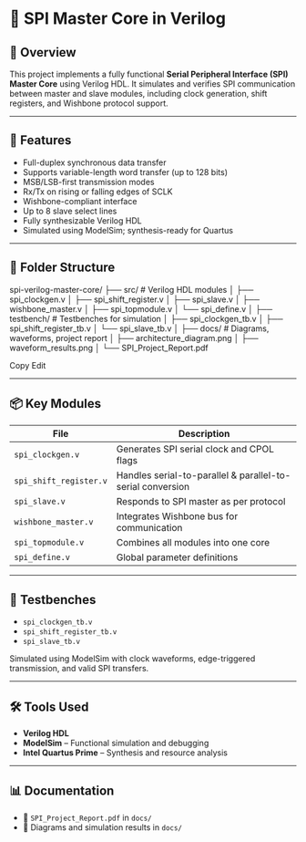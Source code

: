 # 🔄 SPI Master Core in Verilog



## 📌 Overview

This project implements a fully functional **Serial Peripheral Interface (SPI) Master Core** using Verilog HDL. It simulates and verifies SPI communication between master and slave modules, including clock generation, shift registers, and Wishbone protocol support.

---

## 🔧 Features

- Full-duplex synchronous data transfer
- Supports variable-length word transfer (up to 128 bits)
- MSB/LSB-first transmission modes
- Rx/Tx on rising or falling edges of SCLK
- Wishbone-compliant interface
- Up to 8 slave select lines
- Fully synthesizable Verilog HDL
- Simulated using ModelSim; synthesis-ready for Quartus

---

## 📁 Folder Structure

spi-verilog-master-core/
├── src/ # Verilog HDL modules
│ ├── spi_clockgen.v
│ ├── spi_shift_register.v
│ ├── spi_slave.v
│ ├── wishbone_master.v
│ ├── spi_topmodule.v
│ └── spi_define.v
│
├── testbench/ # Testbenches for simulation
│ ├── spi_clockgen_tb.v
│ ├── spi_shift_register_tb.v
│ └── spi_slave_tb.v
│
├── docs/ # Diagrams, waveforms, project report
│ ├── architecture_diagram.png
│ ├── waveform_results.png
│ └── SPI_Project_Report.pdf

Copy
Edit




---

## 📦 Key Modules

| File                     | Description                                |
|--------------------------|--------------------------------------------|
| `spi_clockgen.v`         | Generates SPI serial clock and CPOL flags  |
| `spi_shift_register.v`   | Handles serial-to-parallel & parallel-to-serial conversion |
| `spi_slave.v`            | Responds to SPI master as per protocol     |
| `wishbone_master.v`      | Integrates Wishbone bus for communication  |
| `spi_topmodule.v`        | Combines all modules into one core         |
| `spi_define.v`           | Global parameter definitions               |

---

## 🧪 Testbenches

- `spi_clockgen_tb.v`
- `spi_shift_register_tb.v`
- `spi_slave_tb.v`

Simulated using ModelSim with clock waveforms, edge-triggered transmission, and valid SPI transfers.

---

## 🛠️ Tools Used

- **Verilog HDL**
- **ModelSim** – Functional simulation and debugging
- **Intel Quartus Prime** – Synthesis and resource analysis

---

## 📊 Documentation

- 📄 `SPI_Project_Report.pdf` in `docs/`
- 📸 Diagrams and simulation results in `docs/`
